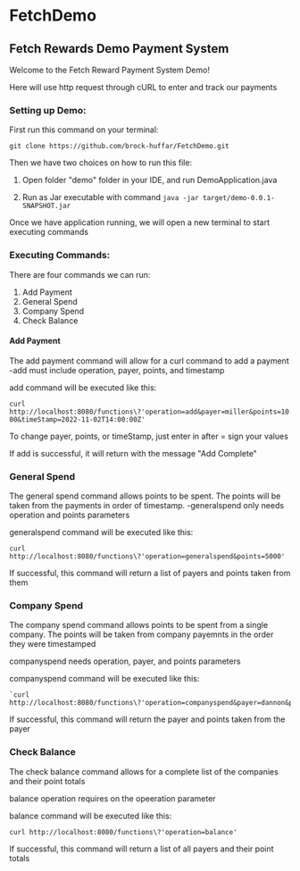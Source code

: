 # FetchDemo
## Fetch Rewards Demo Payment System

Welcome to the Fetch Reward Payment System Demo!

Here will use http request through cURL to enter and track our payments

### Setting up Demo:
   First run this command on your terminal: 
   
   `git clone https://github.com/brock-huffar/FetchDemo.git`
   
Then we have two choices on how to run this file:
  1. Open folder "demo" folder in your IDE, and run DemoApplication.java
     
  2. Run as Jar executable with command
      `java -jar target/demo-0.0.1-SNAPSHOT.jar`
      
Once we have application running, we will open a new terminal to start executing commands


### Executing Commands:

There are four commands we can run:

1. Add Payment
2. General Spend
3. Company Spend
4. Check Balance

#### Add Payment

The add payment command will allow for a curl command to add a payment
  -add must include operation, payer, points, and timestamp

  add command will be executed like this: 
  
  `curl http://localhost:8080/functions\?'operation=add&payer=miller&points=1000&timeStamp=2022-11-02T14:00:00Z'`
  
To change payer, points, or timeStamp, just enter in after = sign your values

If add is successful, it will return with the message "Add Complete" 


### General Spend

The general spend command allows points to be spent.  The points will be taken from the payments in order of timestamp. 
  -generalspend only needs operation and points parameters
  
  generalspend command will be executed like this:
  
  `curl http://localhost:8080/functions\?'operation=generalspend&points=5000'`   
  
If successful, this command will return a list of payers and points taken from them


### Company Spend

The company spend command allows points to be spent from a single company.  The points will be taken from company payemnts in the order they were timestamped
    
   companyspend needs operation, payer, and points parameters
    
   companyspend command will be executed like this:
    
    `curl http://localhost:8080/functions\?'operation=companyspend&payer=dannon&points=200'`
    
If successful, this command will return the payer and points taken from the payer


### Check Balance

The check balance command allows for a complete list of the companies and their point totals

   balance operation requires on the opeeration parameter
   
   balance command will be executed like this:
   
   `curl http://localhost:8080/functions\?'operation=balance'`
 
If successful, this command will return a list of all payers and their point totals
  
